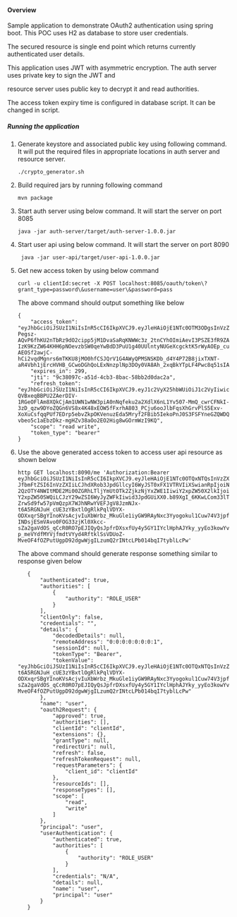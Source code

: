 #### Overview 

Sample application to demonstrate OAuth2 authentication using spring boot. This POC uses H2 as database to store user 
credentials.

The secured resource is single end point which returns currently authenticated user details.

This application uses JWT with asymmetric encryption. The auth server uses private key to sign the JWT and

resource server uses public key to decrypt it and read authorities.

The access token expiry time is configured in database script. It can be changed in script.

##### Running the application

1. Generate keystore and associated public key using following command. It will put the required files in appropriate 
locations in auth server and resource server. 

    `./crypto_generator.sh`

2. Build required jars by running following command 

    `mvn package`
    
3. Start auth server using below command. It will start the server on port 8085

    `java -jar auth-server/target/auth-server-1.0.0.jar`
    
4. Start user api using below command. It will start the server on port 8090

    ` java -jar user-api/target/user-api-1.0.0.jar`
    
5. Get new access token by using below command
    
    `curl -u clientId:secret -X POST localhost:8085/oauth/token\?grant_type=password\&username=user\&password=pass`
    
    The above command should output something like below
    ```text
    {
        "access_token": "eyJhbGciOiJSUzI1NiIsInR5cCI6IkpXVCJ9.eyJleHAiOjE1NTc0OTM3ODgsInVzZXJfbmFtZSI6InVzZXIiLCJhdXRob3JpdGllcyI6WyJST0xFX1VTRVIiXSwianRpIjoiOWMzODA5N2MtYTUxZC00Y2IzLThiYWMtNThiYjJkMGRhYzJhIiwiY2xpZW50X2lkIjoiY2xpZW50SWQiLCJzY29wZSI6WyJyZWFkIiwid3JpdGUiXX0.ctkJw0OmtLc-Pegsz-AQvP6fhKU2nTbRz9dO2cipp5jM1DvaSaRqKNWWc3z_2tnCYhOImiAevI3PSZE3fR9ZAyvdGTYqDSXh_oCAcQ-IzK9KzZW64KHH6pNOevzbSW0qeYwBdD3PuU1g40UUlntyNUGeXcgcktK5rWyAOEp_cuII9-AEOSf2awjC-hCi2vqdMgnrs6mTKKU8jMO0hfCSJQrV1G4AWyQPMSNSKDb_d4Y4P72B8jixTXNT-aR4Vbh1jErcHVHB_GCwoDGhQoLExNnzplNp3DOy0VA8Ah_2xqBkYTpLF4Pwc8q51sIAn7LVocEvmreP89d6iQhqmelGHw",
        "expires_in": 299,
        "jti": "9c38097c-a51d-4cb3-8bac-58bb2d0dac2a",
        "refresh_token": "eyJhbGciOiJSUzI1NiIsInR5cCI6IkpXVCJ9.eyJ1c2VyX25hbWUiOiJ1c2VyIiwic2NvcGUiOlsicmVhZCIsIndyaXRlIl0sImF0aSI6IjljMzgwOTdjLWE1MWQtNGNiMy04YmFjLTU4YmIyZDBkYWMyYSIsImV4cCI6MTU2MDA4NTQ4OCwiYXV0aG9yaXRpZXMiOlsiUk9MRV9VU0VSIl0sImp0aSI6IjMwOTllOTk2LWNkZjUtNDFhNy1iZGJlLTllOTgzNGZkMzgxYyIsImNsaWVudF9pZCI6ImNsaWVudElkIn0.p3PzCg32NMK2MJZFoCBhdt_s3qtXrRB5jVqVqKpssZ2PM5W2KCD0kswbCR1_4lqxSPRR-QVBxeqBBPU2ZAerDIV-1RGeOFlAm8XQkCjAm1UWN1wNW3piA0nNqfeku2a2XdlX6nL1Yv507-MmQ_cwrCFNkI-3zD_qzw9DYoZQGn6VS8x4K48xEOW5fFxrhA803_PCju6ooJlbFqsXhGrvPlS5Exv-XoXuCsfqqPUf7EDrp5ebvZkpOKVenuzEda5Mryf2FBib5IekoPnJ0S3FSFYneGZQWDQROY85x7LcH-vbeo5c1aEbzDkz-mgHZv38aOo2EO2Hig8wGOrmWzI9KQ",
        "scope": "read write",
        "token_type": "bearer"
    }
    ```
    
6. Use the above generated access token to access user api resource as shown below

    `http GET localhost:8090/me 'Authorization:Bearer eyJhbGciOiJSUzI1NiIsInR5cCI6IkpXVCJ9.eyJleHAiOjE1NTc0OTQxNTQsInVzZXJfbmFtZSI6InVzZXIiLCJhdXRob3JpdGllcyI6WyJST0xFX1VTRVIiXSwianRpIjoiN2QzOTY4NWItMDE2Mi00ZGRhLTljYmUtOTk2ZjkzNjYxZWE1IiwiY2xpZW50X2lkIjoiY2xpZW50SWQiLCJzY29wZSI6WyJyZWFkIiwid3JpdGUiXX0.b89XgI_6KKwLCom33lTZrwSd9fw57pVmQzpX7WJhNRwYVEFJgV8JzmNJx-t6A5RGNJuH_cUE3zYBxtlOgRlkPqlVDYX-ODXxqrSBgYInoKVsAcjvIuXbWrbz_MkuGle1iyGW9RAyNxc3Yyogokul1Cuw74V3jpfINDsjESmVAvo0FOG33zjKl0Xkcc-sZa2gaVdOS_qCcR0RO7pEJIQyQsJpfrDXsxfUy4y5GY1IYclHphAJYky_yyEo3kowYvp_meVYdfMYVjfmdtVYyd4RftklSsVDUoZ-MveOF4fOZPutUgpD92dgwWjgILzumQ2rINtcLPb014bqI7tyblLcPw'`
    
    The above command should generate response something similar to response given below 
    
    ```text
       {
           "authenticated": true,
           "authorities": [
               {
                   "authority": "ROLE_USER"
               }
           ],
           "clientOnly": false,
           "credentials": "",
           "details": {
               "decodedDetails": null,
               "remoteAddress": "0:0:0:0:0:0:0:1",
               "sessionId": null,
               "tokenType": "Bearer",
               "tokenValue": "eyJhbGciOiJSUzI1NiIsInR5cCI6IkpXVCJ9.eyJleHAiOjE1NTc0OTQxNTQsInVzZXJfbmFtZSI6InVzZXIiLCJhdXRob3JpdGllcyI6WyJST0xFX1VTRVIiXSwianRpIjoiN2QzOTY4NWItMDE2Mi00ZGRhLTljYmUtOTk2ZjkzNjYxZWE1IiwiY2xpZW50X2lkIjoiY2xpZW50SWQiLCJzY29wZSI6WyJyZWFkIiwid3JpdGUiXX0.b89XgI_6KKwLCom33lTZrwSd9fw57pVmQzpX7WJhNRwYVEFJgV8JzmNJx-t6A5RGNJuH_cUE3zYBxtlOgRlkPqlVDYX-ODXxqrSBgYInoKVsAcjvIuXbWrbz_MkuGle1iyGW9RAyNxc3Yyogokul1Cuw74V3jpfINDsjESmVAvo0FOG33zjKl0Xkcc-sZa2gaVdOS_qCcR0RO7pEJIQyQsJpfrDXsxfUy4y5GY1IYclHphAJYky_yyEo3kowYvp_meVYdfMYVjfmdtVYyd4RftklSsVDUoZ-MveOF4fOZPutUgpD92dgwWjgILzumQ2rINtcLPb014bqI7tyblLcPw"
           },
           "name": "user",
           "oauth2Request": {
               "approved": true,
               "authorities": [],
               "clientId": "clientId",
               "extensions": {},
               "grantType": null,
               "redirectUri": null,
               "refresh": false,
               "refreshTokenRequest": null,
               "requestParameters": {
                   "client_id": "clientId"
               },
               "resourceIds": [],
               "responseTypes": [],
               "scope": [
                   "read",
                   "write"
               ]
           },
           "principal": "user",
           "userAuthentication": {
               "authenticated": true,
               "authorities": [
                   {
                       "authority": "ROLE_USER"
                   }
               ],
               "credentials": "N/A",
               "details": null,
               "name": "user",
               "principal": "user"
           }
       }
    ```
    
    
    
